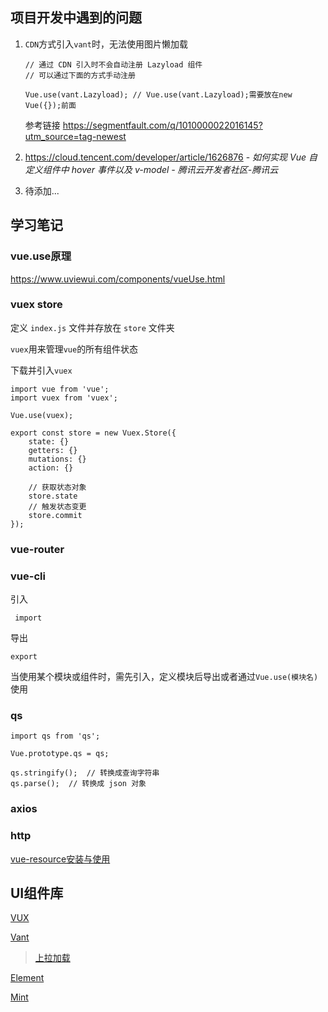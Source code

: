 ## 项目开发中遇到的问题

1. `CDN`方式引入`vant`时，无法使用图片懒加载

   ```vue
   // 通过 CDN 引入时不会自动注册 Lazyload 组件
   // 可以通过下面的方式手动注册
   
   Vue.use(vant.Lazyload); // Vue.use(vant.Lazyload);需要放在new Vue({});前面
   ```

   参考链接  https://segmentfault.com/q/1010000022016145?utm_source=tag-newest

2. https://cloud.tencent.com/developer/article/1626876 - *如何实现 Vue 自定义组件中 hover 事件以及 v-model - 腾讯云开发者社区-腾讯云*
2. 待添加...



## 学习笔记

### vue.use原理

<https://www.uviewui.com/components/vueUse.html>



### vuex store

定义 `index.js` 文件并存放在 `store` 文件夹

`vuex`用来管理`vue`的所有组件状态

下载并引入`vuex`

```vue
import vue from 'vue';
import vuex from 'vuex';

Vue.use(vuex);

export const store = new Vuex.Store({
    state: {}
    getters: {}
    mutations: {}
    action: {}

    // 获取状态对象
    store.state
    // 触发状态变更
    store.commit
});
```



### vue-router



### vue-cli

引入

`
import`

导出

`export`

当使用某个模块或组件时，需先引入，定义模块后导出或者通过` Vue.use(模块名) `使用



### qs

```vue
import qs from 'qs';

Vue.prototype.qs = qs;

qs.stringify();  // 转换成查询字符串
qs.parse();  // 转换成 json 对象
```



### axios



### http

[vue-resource安装与使用](https://www.cnblogs.com/liluning/p/12144775.html)





## UI组件库

[VUX](https://vux.li/)

[Vant](https://youzan.github.io/vant/#/zh-CN)

> [上拉加载](https://blog.csdn.net/Poppy_LYT/article/details/99327571)



[Element](https://element.eleme.cn/#/zh-CN)

[Mint](http://mint-ui.github.io/#!/zh-cn)

